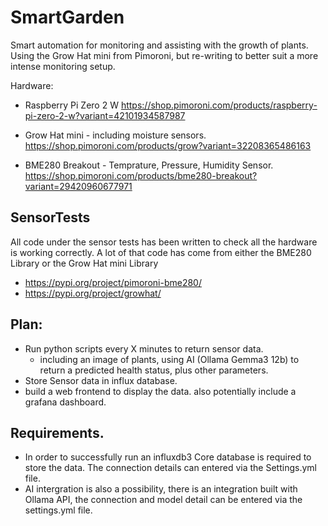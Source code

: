 # SmartGarden
Smart automation for monitoring and assisting with the growth of plants. Using the Grow Hat mini from Pimoroni, but re-writing to better suit a more intense monitoring setup. 

Hardware:
* Raspberry Pi Zero 2 W
https://shop.pimoroni.com/products/raspberry-pi-zero-2-w?variant=42101934587987

* Grow Hat mini - including moisture sensors. 
https://shop.pimoroni.com/products/grow?variant=32208365486163

* BME280 Breakout - Temprature, Pressure, Humidity Sensor.
https://shop.pimoroni.com/products/bme280-breakout?variant=29420960677971

## SensorTests
All code under the sensor tests has been written to check all the hardware is working correctly. A lot of that code has come from either the BME280 Library or the Grow Hat mini Library
* https://pypi.org/project/pimoroni-bme280/
* https://pypi.org/project/growhat/ 


## Plan:

* Run python scripts every X minutes to return sensor data. 
    * including an image of plants, using AI (Ollama Gemma3 12b) to return a predicted health status, plus other parameters. 
* Store Sensor data in influx database.
* build a web frontend to display the data. also potentially include a grafana dashboard. 


## Requirements.

* In order to successfully run an influxdb3 Core database is required to store the data. The connection details can entered via the Settings.yml file. 
* AI intergration is also a possibility, there is an integration built with Ollama API, the connection and model detail can be entered via the settings.yml file.